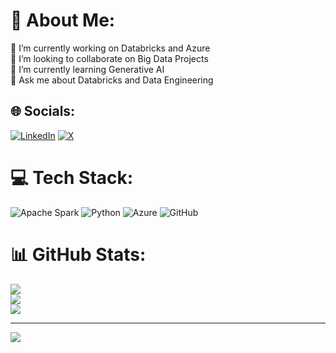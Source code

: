 # 💫 About Me:
🔭 I’m currently working on Databricks and Azure<br>👯 I’m looking to collaborate on Big Data Projects<br>🌱 I’m currently learning Generative AI<br>💬 Ask me about Databricks and Data Engineering


## 🌐 Socials:
[![LinkedIn](https://img.shields.io/badge/LinkedIn-%230077B5.svg?logo=linkedin&logoColor=white)](https://linkedin.com/in/ajaypanday678) [![X](https://img.shields.io/badge/X-black.svg?logo=X&logoColor=white)](https://x.com/@ajaypanday678) 

# 💻 Tech Stack:
![Apache Spark](https://img.shields.io/badge/Apache%20Spark-FDEE21?style=for-the-badge&logo=apachespark&logoColor=black) ![Python](https://img.shields.io/badge/python-3670A0?style=for-the-badge&logo=python&logoColor=ffdd54) ![Azure](https://img.shields.io/badge/azure-%230072C6.svg?style=for-the-badge&logo=microsoftazure&logoColor=white) ![GitHub](https://img.shields.io/badge/github-%23121011.svg?style=for-the-badge&logo=github&logoColor=white)
# 📊 GitHub Stats:
![](https://github-readme-stats.vercel.app/api?username=ajaypanday678&theme=dark&hide_border=false&include_all_commits=false&count_private=false)<br/>
![](https://github-readme-streak-stats.herokuapp.com/?user=ajaypanday678&theme=dark&hide_border=false)<br/>
![](https://github-readme-stats.vercel.app/api/top-langs/?username=ajaypanday678&theme=dark&hide_border=false&include_all_commits=false&count_private=false&layout=compact)

---
[![](https://visitcount.itsvg.in/api?id=ajaypanday678&icon=0&color=0)](https://visitcount.itsvg.in)

<!-- Proudly created with GPRM ( https://gprm.itsvg.in ) -->
